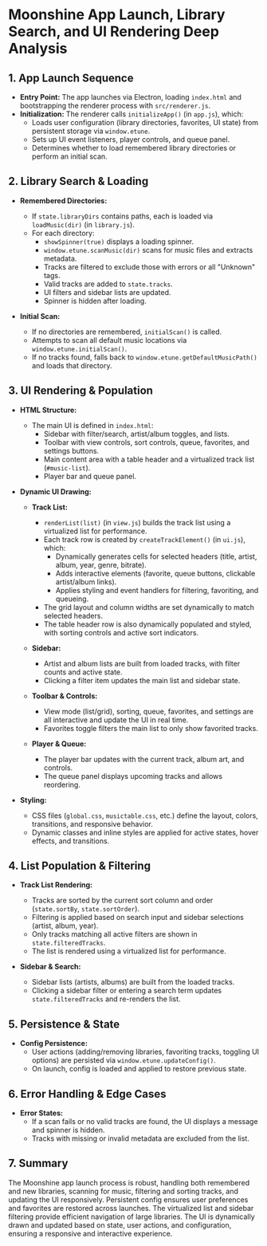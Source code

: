 # Moonshine App Launch, Library Search, and UI Rendering Deep Analysis

## 1. App Launch Sequence

- **Entry Point:** The app launches via Electron, loading `index.html` and bootstrapping the renderer process with `src/renderer.js`.
- **Initialization:** The renderer calls `initializeApp()` (in `app.js`), which:
  - Loads user configuration (library directories, favorites, UI state) from persistent storage via `window.etune`.
  - Sets up UI event listeners, player controls, and queue panel.
  - Determines whether to load remembered library directories or perform an initial scan.

## 2. Library Search & Loading

- **Remembered Directories:**
  - If `state.libraryDirs` contains paths, each is loaded via `loadMusic(dir)` (in `library.js`).
  - For each directory:
    - `showSpinner(true)` displays a loading spinner.
    - `window.etune.scanMusic(dir)` scans for music files and extracts metadata.
    - Tracks are filtered to exclude those with errors or all "Unknown" tags.
    - Valid tracks are added to `state.tracks`.
    - UI filters and sidebar lists are updated.
    - Spinner is hidden after loading.

- **Initial Scan:**
  - If no directories are remembered, `initialScan()` is called.
  - Attempts to scan all default music locations via `window.etune.initialScan()`.
  - If no tracks found, falls back to `window.etune.getDefaultMusicPath()` and loads that directory.

## 3. UI Rendering & Population

- **HTML Structure:**
  - The main UI is defined in `index.html`:
    - Sidebar with filter/search, artist/album toggles, and lists.
    - Toolbar with view controls, sort controls, queue, favorites, and settings buttons.
    - Main content area with a table header and a virtualized track list (`#music-list`).
    - Player bar and queue panel.

- **Dynamic UI Drawing:**
  - **Track List:**
    - `renderList(list)` (in `view.js`) builds the track list using a virtualized list for performance.
    - Each track row is created by `createTrackElement()` (in `ui.js`), which:
      - Dynamically generates cells for selected headers (title, artist, album, year, genre, bitrate).
      - Adds interactive elements (favorite, queue buttons, clickable artist/album links).
      - Applies styling and event handlers for filtering, favoriting, and queueing.
    - The grid layout and column widths are set dynamically to match selected headers.
    - The table header row is also dynamically populated and styled, with sorting controls and active sort indicators.

  - **Sidebar:**
    - Artist and album lists are built from loaded tracks, with filter counts and active state.
    - Clicking a filter item updates the main list and sidebar state.

  - **Toolbar & Controls:**
    - View mode (list/grid), sorting, queue, favorites, and settings are all interactive and update the UI in real time.
    - Favorites toggle filters the main list to only show favorited tracks.

  - **Player & Queue:**
    - The player bar updates with the current track, album art, and controls.
    - The queue panel displays upcoming tracks and allows reordering.

- **Styling:**
  - CSS files (`global.css`, `musictable.css`, etc.) define the layout, colors, transitions, and responsive behavior.
  - Dynamic classes and inline styles are applied for active states, hover effects, and transitions.

## 4. List Population & Filtering

- **Track List Rendering:**
  - Tracks are sorted by the current sort column and order (`state.sortBy`, `state.sortOrder`).
  - Filtering is applied based on search input and sidebar selections (artist, album, year).
  - Only tracks matching all active filters are shown in `state.filteredTracks`.
  - The list is rendered using a virtualized list for performance.

- **Sidebar & Search:**
  - Sidebar lists (artists, albums) are built from the loaded tracks.
  - Clicking a sidebar filter or entering a search term updates `state.filteredTracks` and re-renders the list.

## 5. Persistence & State

- **Config Persistence:**
  - User actions (adding/removing libraries, favoriting tracks, toggling UI options) are persisted via `window.etune.updateConfig()`.
  - On launch, config is loaded and applied to restore previous state.

## 6. Error Handling & Edge Cases

- **Error States:**
  - If a scan fails or no valid tracks are found, the UI displays a message and spinner is hidden.
  - Tracks with missing or invalid metadata are excluded from the list.

## 7. Summary

The Moonshine app launch process is robust, handling both remembered and new libraries, scanning for music, filtering and sorting tracks, and updating the UI responsively. Persistent config ensures user preferences and favorites are restored across launches. The virtualized list and sidebar filtering provide efficient navigation of large libraries. The UI is dynamically drawn and updated based on state, user actions, and configuration, ensuring a responsive and interactive experience.
